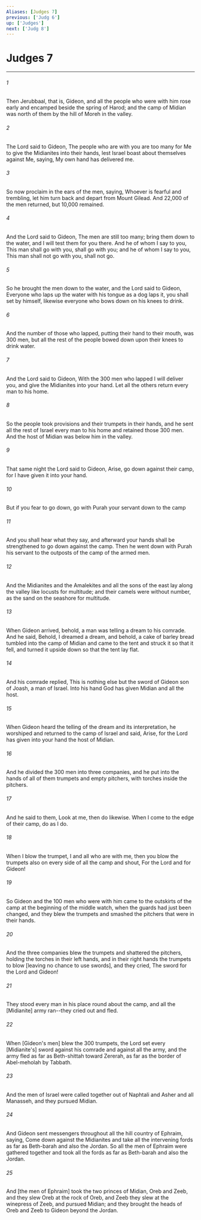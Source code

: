 ```yaml
---
Aliases: [Judges 7]
previous: ['Judg 6']
up: ['Judges']
next: ['Judg 8']
---
```

# Judges 7

***

###### 1 

Then Jerubbaal, that is, Gideon, and all the people who were with him rose early and encamped beside the spring of Harod; and the camp of Midian was north of them by the hill of Moreh in the valley. 

###### 2 

The Lord said to Gideon, The people who are with you are too many for Me to give the Midianites into their hands, lest Israel boast about themselves against Me, saying, My own hand has delivered me. 

###### 3 

So now proclaim in the ears of the men, saying, Whoever is fearful and trembling, let him turn back and depart from Mount Gilead. And 22,000 of the men returned, but 10,000 remained. 

###### 4 

And the Lord said to Gideon, The men are still too many; bring them down to the water, and I will test them for you there. And he of whom I say to you, This man shall go with you, shall go with you; and he of whom I say to you, This man shall not go with you, shall not go. 

###### 5 

So he brought the men down to the water, and the Lord said to Gideon, Everyone who laps up the water with his tongue as a dog laps it, you shall set by himself, likewise everyone who bows down on his knees to drink. 

###### 6 

And the number of those who lapped, putting their hand to their mouth, was 300 men, but all the rest of the people bowed down upon their knees to drink water. 

###### 7 

And the Lord said to Gideon, With the 300 men who lapped I will deliver you, and give the Midianites into your hand. Let all the others return every man to his home. 

###### 8 

So the people took provisions and their trumpets in their hands, and he sent all the rest of Israel every man to his home and retained those 300 men. And the host of Midian was below him in the valley. 

###### 9 

That same night the Lord said to Gideon, Arise, go down against their camp, for I have given it into your hand. 

###### 10 

But if you fear to go down, go with Purah your servant down to the camp 

###### 11 

And you shall hear what they say, and afterward your hands shall be strengthened to go down against the camp. Then he went down with Purah his servant to the outposts of the camp of the armed men. 

###### 12 

And the Midianites and the Amalekites and all the sons of the east lay along the valley like locusts for multitude; and their camels were without number, as the sand on the seashore for multitude. 

###### 13 

When Gideon arrived, behold, a man was telling a dream to his comrade. And he said, Behold, I dreamed a dream, and behold, a cake of barley bread tumbled into the camp of Midian and came to the tent and struck it so that it fell, and turned it upside down so that the tent lay flat. 

###### 14 

And his comrade replied, This is nothing else but the sword of Gideon son of Joash, a man of Israel. Into his hand God has given Midian and all the host. 

###### 15 

When Gideon heard the telling of the dream and its interpretation, he worshiped and returned to the camp of Israel and said, Arise, for the Lord has given into your hand the host of Midian. 

###### 16 

And he divided the 300 men into three companies, and he put into the hands of all of them trumpets and empty pitchers, with torches inside the pitchers. 

###### 17 

And he said to them, Look at me, then do likewise. When I come to the edge of their camp, do as I do. 

###### 18 

When I blow the trumpet, I and all who are with me, then you blow the trumpets also on every side of all the camp and shout, For the Lord and for Gideon! 

###### 19 

So Gideon and the 100 men who were with him came to the outskirts of the camp at the beginning of the middle watch, when the guards had just been changed, and they blew the trumpets and smashed the pitchers that were in their hands. 

###### 20 

And the three companies blew the trumpets and shattered the pitchers, holding the torches in their left hands, and in their right hands the trumpets to blow [leaving no chance to use swords], and they cried, The sword for the Lord and Gideon! 

###### 21 

They stood every man in his place round about the camp, and all the [Midianite] army ran--they cried out and fled. 

###### 22 

When [Gideon's men] blew the 300 trumpets, the Lord set every [Midianite's] sword against his comrade and against all the army, and the army fled as far as Beth-shittah toward Zererah, as far as the border of Abel-meholah by Tabbath. 

###### 23 

And the men of Israel were called together out of Naphtali and Asher and all Manasseh, and they pursued Midian. 

###### 24 

And Gideon sent messengers throughout all the hill country of Ephraim, saying, Come down against the Midianites and take all the intervening fords as far as Beth-barah and also the Jordan. So all the men of Ephraim were gathered together and took all the fords as far as Beth-barah and also the Jordan. 

###### 25 

And [the men of Ephraim] took the two princes of Midian, Oreb and Zeeb, and they slew Oreb at the rock of Oreb, and Zeeb they slew at the winepress of Zeeb, and pursued Midian; and they brought the heads of Oreb and Zeeb to Gideon beyond the Jordan.
